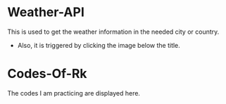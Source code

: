 # Weather-API
This is used to get the weather information in the needed city or country.
* Also, it is triggered by clicking the image below the title.

# Codes-Of-Rk
The codes I am practicing are displayed here.

